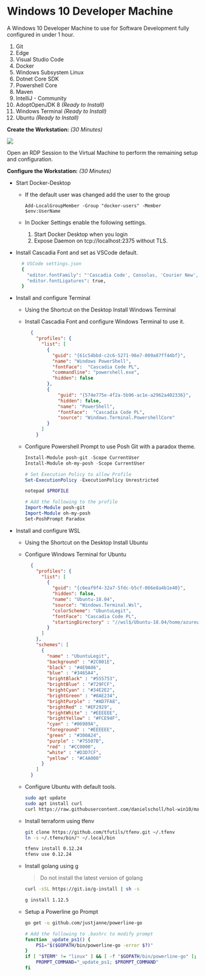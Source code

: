 # Windows 10 Developer Machine

A Windows 10 Developer Machine to use for Software Development fully configured in under 1 hour.

1. Git
1. Edge
1. Visual Studio Code
1. Docker
1. Windows Subsystem Linux
1. Dotnet Core SDK
1. Powershell Core
1. Maven
1. IntelliJ - Community
1. AdoptOpenJDK 8 _(Ready to Install)_
1. Windows Terminal _(Ready to Install)_
1. Ubuntu _(Ready to Install)_

__Create the Workstation:__ _(30 Minutes)_


<a href="https://portal.azure.com/#create/Microsoft.Template/uri/https%3A%2F%2Fraw.githubusercontent.com%2Fdanielscholl%2Fhol-win11%2Fmaster%2Fazuredeploy.json" target="_blank">
    <img src="http://azuredeploy.net/deploybutton.png"/>
</a>


Open an RDP Session to the Virtual Machine to perform the remaining setup and configuration.

__Configure the Workstation:__ _(30 Minutes)_

- Start Docker-Desktop

   - If the default user was changed add the user to the group

        `Add-LocalGroupMember -Group "docker-users" -Member $env:UserName`

   - In Docker Settings enable the following settings.

        1. Start Docker Desktop when you login
        2. Expose Daemon on tcp://localhost:2375 without TLS.

- Install Cascadia Font and set as VSCode default.

  ```bash
    # VSCode settings.json
    {
      "editor.fontFamily": "'Cascadia Code', Consolas, 'Courier New', monospace",
      "editor.fontLigatures": true,
    }
  ```

- Install and configure Terminal

    - Using the Shortcut on the Desktop Install Windows Terminal

    - Install Cascadia Font and configure Windows Terminal to use it.

      ```json
        {
          "profiles": {
            "list": [
              {
                "guid": "{61c54bbd-c2c6-5271-96e7-009a87ff44bf}",
                "name": "Windows PowerShell",
                "fontFace":  "Cascadia Code PL",
                "commandline": "powershell.exe",
                "hidden": false
              },
              {
                  "guid": "{574e775e-4f2a-5b96-ac1e-a2962a402336}",
                  "hidden": false,
                  "name": "PowerShell",
                  "fontFace":  "Cascadia Code PL",
                  "source": "Windows.Terminal.PowershellCore"
              }
            ]
          }
      ```

    - Configure Powershell Prompt to use Posh Git with a paradox theme.

        ```powershell
        Install-Module posh-git -Scope CurrentUser
        Install-Module oh-my-posh -Scope CurrentUser

        # Set Execution Policy to allow Profile
        Set-ExecutionPolicy -ExecutionPolicy Unrestricted

        notepad $PROFILE

        # Add the following to the profile
        Import-Module posh-git
        Import-Module oh-my-posh
        Set-PoshPrompt Paradox
        ```


- Install and configure WSL

  - Using the Shortcut on the Desktop Install Ubuntu

  - Configure Windows Terminal for Ubuntu

    ```json
      {
        "profiles": {
          "list": [
            {
              "guid": "{c6eaf9f4-32a7-5fdc-b5cf-066e8a4b1e40}",
              "hidden": false,
              "name": "Ubuntu-18.04",
              "source": "Windows.Terminal.Wsl",
              "colorScheme": "UbuntuLegit",
              "fontFace": "Cascadia Code PL",
              "startingDirectory" : "//wsl$/Ubuntu-18.04/home/azureuser"
            }
          ]
        },
        "schemes": [
          {
            "name" : "UbuntuLegit",
            "background" : "#2C001E",
            "black" : "#4E9A06",
            "blue" : "#3465A4",
            "brightBlack" : "#555753",
            "brightBlue" : "#729FCF",
            "brightCyan" : "#34E2E2",
            "brightGreen" : "#8AE234",
            "brightPurple" : "#AD7FA8",
            "brightRed" : "#EF2929",
            "brightWhite" : "#EEEEEE",
            "brightYellow" : "#FCE94F",
            "cyan" : "#06989A",
            "foreground" : "#EEEEEE",
            "green" : "#300A24",
            "purple" : "#75507B",
            "red" : "#CC0000",
            "white" : "#D3D7CF",
            "yellow" : "#C4A000"
          }
        ]
      }
    ```

  - Configure Ubuntu with default tools.

    ```bash
    sudo apt update
    sudo apt install curl
    curl https://raw.githubusercontent.com/danielscholl/hol-win10/master/setup.sh | sudo bash
    ```

  - Install terraform using tfenv

    ```bash
    git clone https://github.com/tfutils/tfenv.git ~/.tfenv
    ln -s ~/.tfenv/bin/* ~/.local/bin

    tfenv install 0.12.24
    tfenv use 0.12.24
    ```

  - Install golang using g
    > Do not install the latest version of golang

    ```bash
    curl -sSL https://git.io/g-install | sh -s

    g install 1.12.5
    ```

  - Setup a Powerline go Prompt

    ```bash
    go get -u github.com/justjanne/powerline-go

    # Add the following to .bashrc to modify prompt
    function _update_ps1() {
        PS1="$($GOPATH/bin/powerline-go -error $?)"
    }
    if [ "$TERM" != "linux" ] && [ -f "$GOPATH/bin/powerline-go" ]; then
        PROMPT_COMMAND="_update_ps1; $PROMPT_COMMAND"
    fi
    ```
